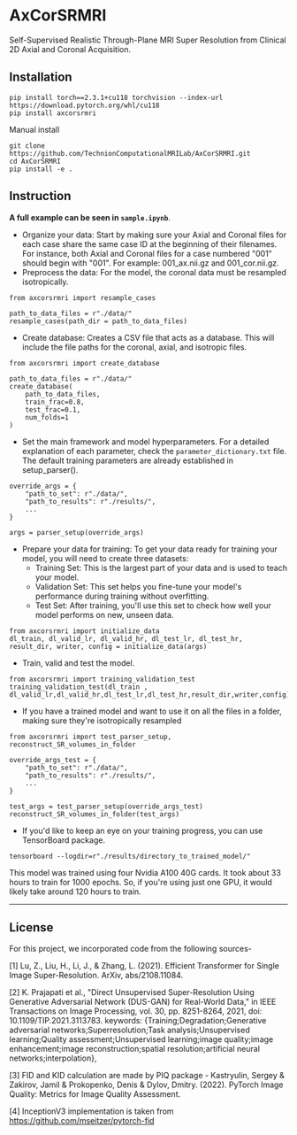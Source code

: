 # AxCorSRMRI
Self-Supervised Realistic Through-Plane MRI Super Resolution from Clinical 2D Axial and Coronal Acquisition.

## Installation

```
pip install torch==2.3.1+cu118 torchvision --index-url https://download.pytorch.org/whl/cu118
pip install axcorsrmri
```

Manual install

```
git clone https://github.com/TechnionComputationalMRILab/AxCorSRMRI.git
cd AxCorSRMRI
pip install -e .

```

## Instruction 

**A full example can be seen in `sample.ipynb`**.

- Organize your data: Start by making sure your Axial and Coronal files for each case share the same case ID at the beginning of their filenames. For instance, both Axial and Coronal files for a case numbered "001" should begin with "001". For example: 001_ax.nii.gz and 001_cor.nii.gz.
- Preprocess the data: For the model, the coronal data must be resampled isotropically.  

```
from axcorsrmri import resample_cases

path_to_data_files = r"./data/"
resample_cases(path_dir = path_to_data_files)
```

- Create database: Creates a CSV file that acts as a database. This will include the file paths for the coronal, axial, and isotropic files.

```
from axcorsrmri import create_database

path_to_data_files = r"./data/"
create_database(
    path_to_data_files,
    train_frac=0.8,
    test_frac=0.1,
    num_folds=1
)
```

- Set the main framework and model hyperparameters. For a detailed explanation of each parameter, check the `parameter_dictionary.txt` file. The default training parameters are already established in setup_parser().        
```
override_args = {
    "path_to_set": r"./data/",
    "path_to_results": r"./results/",
    ...
}

args = parser_setup(override_args)

```
- Prepare your data for training: To get your data ready for training your model, you will need to create three datasets:
  - Training Set: This is the largest part of your data and is used to teach your model.
  - Validation Set: This set helps you fine-tune your model's performance during training without overfitting.
  - Test Set: After training, you'll use this set to check how well your model performs on new, unseen data.

```
from axcorsrmri import initialize_data
dl_train, dl_valid_lr, dl_valid_hr, dl_test_lr, dl_test_hr, result_dir, writer, config = initialize_data(args)
```

- Train, valid and test the model.

```
from axcorsrmri import training_validation_test
training_validation_test(dl_train , dl_valid_lr,dl_valid_hr,dl_test_lr,dl_test_hr,result_dir,writer,config)
```

- If you have a trained model and want to use it on all the files in a folder, making sure they're isotropically resampled 

```
from axcorsrmri import test_parser_setup, reconstruct_SR_volumes_in_folder

override_args_test = {
    "path_to_set": r"./data/",
    "path_to_results": r"./results/",
    ...
}

test_args = test_parser_setup(override_args_test)
reconstruct_SR_volumes_in_folder(test_args)
```
- If you'd like to keep an eye on your training progress, you can use TensorBoard package.
```
tensorboard --logdir=r"./results/directory_to_trained_model/"
```

This model was trained using four Nvidia A100 40G cards. It took about 33 hours to train for 1000 epochs. So, if you're using just one GPU, it would likely take around 120 hours to train. 
_______________________________________________________________________
## License
For this project, we incorporated code from the following sources-

[1] Lu, Z., Liu, H., Li, J., & Zhang, L. (2021). Efficient Transformer for Single Image Super-Resolution. ArXiv, abs/2108.11084.

[2] K. Prajapati et al., "Direct Unsupervised Super-Resolution Using Generative Adversarial Network (DUS-GAN) for Real-World Data," in IEEE Transactions on Image Processing, vol. 30, pp. 8251-8264, 2021, doi: 10.1109/TIP.2021.3113783.
keywords: {Training;Degradation;Generative adversarial networks;Superresolution;Task analysis;Unsupervised learning;Quality assessment;Unsupervised learning;image quality;image enhancement;image reconstruction;spatial resolution;artificial neural networks;interpolation},


[3] FID and KID calculation are made by PIQ package - Kastryulin, Sergey & Zakirov, Jamil & Prokopenko, Denis & Dylov, Dmitry. (2022). PyTorch Image Quality: Metrics for Image Quality Assessment.   


[4] InceptionV3 implementation is taken from 
https://github.com/mseitzer/pytorch-fid





